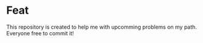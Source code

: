 # Feat
This repository is created to help me with upcomming problems on my path.
Everyone free to commit it!

